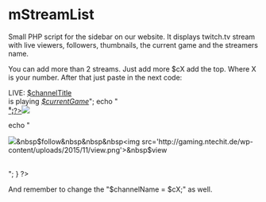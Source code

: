 # mStreamList
Small PHP script for the sidebar on our website. It displays twitch.tv stream with live viewers, followers, thumbnails, the current game and the streamers name.

You can add more than 2 streams. Just add more $cX add the top. Where X is your number.
After that just paste in the next code:

<?php
$channelName = $cX;
$x = '378';
$y = '242';
 
$clientId = '17620991120';
$json_array = json_decode(file_get_contents('https://api.twitch.tv/kraken/streams/'.strtolower($channelName).'?client_id='.$clientId), true);
 
if ($json_array['stream'] != NULL) {
    $channelTitle = $json_array['stream']['channel']['display_name'];
    $streamTitle = $json_array['stream']['channel']['status'];
    $currentGame = $json_array['stream']['channel']['game'];
    $view = $json_array['stream']['viewers'];
	$follow = $json_array['stream']['channel']['followers'];
    $title = $json_array['stream']['channel']['status'];
	
    echo "<b>LIVE:&nbsp</b><a href='http://twitch.tv/$channelName' target='_blank'>$channelTitle</a></br> is playing <a href='http://www.twitch.tv/directory/game/$currentGame' target='_blank'><i>$currentGame</i></a>";
	
echo "<div style='position:absolute;z-index:500;'><a href='http://twitch.tv/$channelName' target='_blank'>";?><img src="http://gaming.ntechit.de/wp-content/uploads/2015/11/test1.png" onmouseover="this.src='http://gaming.ntechit.de/wp-content/uploads/2015/11/test2.png';" onmouseout="this.src='http://gaming.ntechit.de/wp-content/uploads/2015/11/test1.png';"/></a></div><div><?php echo "<img src='http://static-cdn.jtvnw.net/previews-ttv/live_user_$channelName-378x242.jpg'></div>";
echo "<p class='right'><img src='http://gaming.ntechit.de/wp-content/uploads/2015/11/follow.png'>&nbsp$follow&nbsp&nbsp&nbsp<img src='http://gaming.ntechit.de/wp-content/uploads/2015/11/view.png'>&nbsp$view</p></br>";
} 
?>

And remember to change the "$channelName = $cX;" as well.
